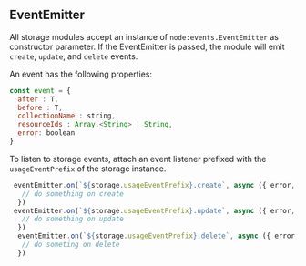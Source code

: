 <!-- Generated by documentation.js. Update this documentation by updating the source code. -->

## EventEmitter

All storage modules accept an instance of `node:events.EventEmitter` as constructor
parameter. If the EventEmitter is passed, the module will emit `create`, `update`,
and `delete` events.

An event has the following properties:

```js
const event = {
  after : T,
  before : T,
  collectionName : string,
  resourceIds : Array.<String> | String,
  error: boolean
}
```

To listen to storage events, attach an event listener prefixed with the `usageEventPrefix` of the
storage instance.

```js
 eventEmitter.on(`${storage.usageEventPrefix}.create`, async ({ error, before, after, resourceIds }) => {
   // do something on create
  })
 eventEmitter.on(`${storage.usageEventPrefix}.update`, async ({ error, before, after, resourceIds }) => {
   // do something on update
  })
  eventEmitter.on(`${storage.usageEventPrefix}.delete`, async ({ error, before, after, resourceIds }) => {
   // do someting on delete
  })

```
